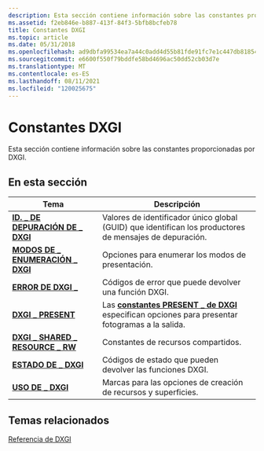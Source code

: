 ```yaml
---
description: Esta sección contiene información sobre las constantes proporcionadas por DXGI.
ms.assetid: f2eb846e-b887-413f-84f3-5bfb8bcfeb78
title: Constantes DXGI
ms.topic: article
ms.date: 05/31/2018
ms.openlocfilehash: ad9dbfa99534ea7a44c0add4d55b81fde91fc7e1c447db818543addeb1820e3e
ms.sourcegitcommit: e6600f550f79bddfe58bd4696ac50dd52cb03d7e
ms.translationtype: MT
ms.contentlocale: es-ES
ms.lasthandoff: 08/11/2021
ms.locfileid: "120025675"
---
```

# <a name="dxgi-constants"></a>Constantes DXGI

Esta sección contiene información sobre las constantes proporcionadas por DXGI.

## <a name="in-this-section"></a>En esta sección



| Tema                                                                    | Descripción                                                                                                         |
|--------------------------------------------------------------------------|---------------------------------------------------------------------------------------------------------------------|
| [**ID. \_ DE DEPURACIÓN DE \_ DXGI**](dxgi-debug-id.md)<br/>                      | Valores de identificador único global (GUID) que identifican los productores de mensajes de depuración.<br/>                      |
| [**MODOS DE \_ ENUMERACIÓN \_ DXGI**](dxgi-enum-modes.md)<br/>                  | Opciones para enumerar los modos de presentación.<br/>                                                                   |
| [**ERROR DE DXGI \_**](dxgi-error.md)<br/>                             | Códigos de error que puede devolver una función DXGI.<br/>                                                     |
| [**DXGI \_ PRESENT**](dxgi-present.md)<br/>                         | Las [**constantes PRESENT \_ de DXGI**](dxgi-present.md) especifican opciones para presentar fotogramas a la salida.<br/> |
| [**DXGI \_ SHARED \_ RESOURCE \_ RW**](dxgi-shared-resource-rw.md)<br/> | Constantes de recursos compartidos.<br/>                                                                               |
| [**ESTADO DE \_ DXGI**](dxgi-status.md)<br/>                           | Códigos de estado que pueden devolver las funciones DXGI.<br/>                                                     |
| [**USO DE \_ DXGI**](dxgi-usage.md)<br/>                             | Marcas para las opciones de creación de recursos y superficies.<br/>                                                         |



 

## <a name="related-topics"></a>Temas relacionados

<dl> <dt>

[Referencia de DXGI](d3d10-graphics-reference-dxgi.md)
</dt> </dl>

 

 





